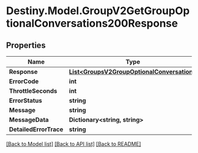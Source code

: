 # Destiny.Model.GroupV2GetGroupOptionalConversations200Response

## Properties

Name | Type | Description | Notes
------------ | ------------- | ------------- | -------------
**Response** | [**List&lt;GroupsV2GroupOptionalConversation&gt;**](GroupsV2GroupOptionalConversation.md) |  | [optional] 
**ErrorCode** | **int** |  | [optional] 
**ThrottleSeconds** | **int** |  | [optional] 
**ErrorStatus** | **string** |  | [optional] 
**Message** | **string** |  | [optional] 
**MessageData** | **Dictionary&lt;string, string&gt;** |  | [optional] 
**DetailedErrorTrace** | **string** |  | [optional] 

[[Back to Model list]](../README.md#documentation-for-models) [[Back to API list]](../README.md#documentation-for-api-endpoints) [[Back to README]](../README.md)

